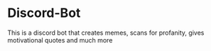 # Discord-Bot
This is a discord bot that creates memes, scans for profanity, gives motivational quotes and much more
